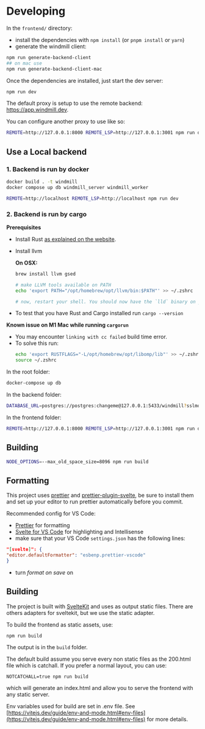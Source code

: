# Developing

In the `frontend/` directory:

- install the dependencies with `npm install` (or `pnpm install` or `yarn`)
- generate the windmill client:

```bash
npm run generate-backend-client
## on mac use
npm run generate-backend-client-mac
```

Once the dependencies are installed, just start the dev server:

```bash
npm run dev
```

The default proxy is setup to use the remote backend: <https://app.windmill.dev>.

You can configure another proxy to use like so:

```bash
REMOTE=http://127.0.0.1:8000 REMOTE_LSP=http://127.0.0.1:3001 npm run dev
```

## Use a Local backend

### 1. Backend is run by docker

```bash
docker build . -t windmill
docker compose up db windmill_server windmill_worker
```

```bash
REMOTE=http://localhost REMOTE_LSP=http://localhost npm run dev
```

### 2. Backend is run by cargo

**Prerequisites**

- Install Rust [as explained on the website](https://www.rust-lang.org/tools/install).
- Install llvm

  **On OSX:**

  ```bash
  brew install llvm gsed

  # make LLVM tools available on PATH
  echo 'export PATH="/opt/homebrew/opt/llvm/bin:$PATH"' >> ~/.zshrc

  # now, restart your shell. You should now have the `lld` binary on your PATH.
  ```

- To test that you have Rust and Cargo installed run `cargo --version`

**Known issue on M1 Mac while running `cargorun`**

- You may encounter `linking with cc failed` build time error.
- To solve this run:
  ```bash
  echo 'export RUSTFLAGS="-L/opt/homebrew/opt/libomp/lib"' >> ~/.zshrc
  source ~/.zshrc
  ```

In the root folder:

```bash
docker-compose up db
```

In the backend folder:

```bash
DATABASE_URL=postgres://postgres:changeme@127.0.0.1:5433/windmill?sslmode=disable cargo run
```

In the frontend folder:

```bash
REMOTE=http://127.0.0.1:8000 REMOTE_LSP=http://127.0.0.1:3001 npm run dev
```

## Building

```bash
NODE_OPTIONS=--max_old_space_size=8096 npm run build
```

## Formatting

This project uses [prettier](https://prettier.io/docs/en/install.html) and
[prettier-plugin-svelte](https://github.com/sveltejs/prettier-plugin-svelte), be
sure to install them and set up your editor to run prettier automatically before
you commit.

Recommended config for VS Code:

- [Prettier](https://marketplace.visualstudio.com/items?itemName=esbenp.prettier-vscode)
  for formatting
- [Svelte for VS Code](https://marketplace.visualstudio.com/items?itemName=svelte.svelte-vscode)
  for highlighting and Intellisense
- make sure that your VS Code `settings.json` has the following lines:

```json
"[svelte]": {
"editor.defaultFormatter": "esbenp.prettier-vscode"
}
```

- turn _format on save_ on

## Building

The project is built with [SvelteKit](https://kit.svelte.dev/) and uses as output static files.
There are others adapters for sveltekit, but we use the static adapter.

To build the frontend as static assets, use:

```
npm run build
```

The output is in the `build` folder.

The default build assume you serve every non static files as the 200.html file which is catchall. If you prefer a normal layout, you can use:

```
NOTCATCHALL=true npm run build
```

which will generate an index.html and allow you to serve the frontend with any static server.

Env variables used for build are set in .env file. See [https://vitejs.dev/guide/env-and-mode.html#env-files](https://vitejs.dev/guide/env-and-mode.html#env-files) for more details.
